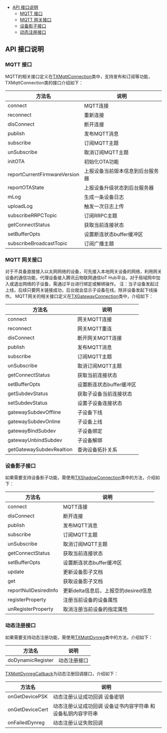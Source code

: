 * [API 接口说明](#API-接口说明)
  * [MQTT 接口](#MQTT-接口)
  * [MQTT 网关接口](#MQTT-网关接口)
  * [设备影子接口](#设备影子接口)
  * [动态注册接口](#动态注册接口)

## API 接口说明

### MQTT 接口
MQTT的相关接口定义在[TXMqttConnection](../../hub-device-android/src/main/java/com/tencent/iot/hub/device/android/core/mqtt/TXMqttConnection.java)类中，支持发布和订阅等功能，TXMqttConnection类的接口介绍如下：

| 方法名                              | 说明                                             |
| ---------------------------------- | ----------------------------------------------- |
| connect                            | MQTT连接                                         |
| reconnect                          | 重新连接                                          |
| disConnect                         | 断开连接                                          |
| publish                            | 发布MQTT消息                                      |
| subscribe                          | 订阅MQTT主题                                      |
| unSubscribe                        | 取消订阅MQTT主题                                  |
| initOTA                            | 初始化OTA功能                                     |
| reportCurrentFirmwareVersion       | 上报设备当前版本信息到后台服务器                      |
| reportOTAState                     | 上报设备升级状态到后台服务器                         |
| mLog                               | 生成一条设备日志                                   |
| uploadLog                          | 触发一次日志上传                                   |
| subscribeRRPCTopic                 | 订阅RRPC主题                                      |
| getConnectStatus                   | 获取当前连接状态                                   |
| setBufferOpts                      | 设置断连状态buffer缓冲区                           |
| subscribeBroadcastTopic            | 订阅广播主题                                      |

### MQTT 网关接口
对于不具备直接接入以太网网络的设备，可先接入本地网关设备的网络，利用网关设备的通信功能，代理设备接入腾讯云物联网通信IoT Hub平台。对于局域网中加入或退出网络的子设备，需通过平台进行绑定或解绑操作。 注：当子设备发起过上线，后续只要网关链接成功，后台就会显示子设备在线，除非设备发起下线操作。 MQTT网关的相关接口定义在[TXGatewayConnection](../../hub-device-android/src/main/java/com/tencent/iot/hub/device/android/core/gateway/TXGatewayConnection.java)类中，介绍如下：

| 方法名                              | 说明                                             |
| ---------------------------------- | ----------------------------------------------- |
| connect                            | 网关MQTT连接                                      |
| reconnect                          | 网关MQTT重连                                      |
| disConnect                         | 断开网关MQTT连接                                  |
| publish                            | 发布MQTT消息                                      |
| subscribe                          | 订阅MQTT主题                                      |
| unSubscribe                        | 取消订阅MQTT主题                                  |
| getConnectStatus                   | 获取当前连接状态                                   |
| setBufferOpts                      | 设置断连状态buffer缓冲区                           |
| getSubdevStatus                    | 获取子设备当前连接状态                              |
| setSubdevStatus                    | 设置子设备连接状态                                 |
| gatewaySubdevOffline               | 子设备下线                                        |
| gatewaySubdevOnline                | 子设备上线                                        |
| gatewayBindSubdev                  | 子设备绑定                                        |
| gatewayUnbindSubdev                | 子设备解绑                                        |
| getGatewaySubdevRealtion           | 查询设备拓扑关系                                   |

### 设备影子接口
如果需要支持设备影子功能，需使用[TXShadowConnection](../../hub-device-android/src/main/java/com/tencent/iot/hub/device/android/core/shadow/TXShadowConnection.java)类中的方法，介绍如下：

| 方法名                              | 说明                                             |
| ---------------------------------- | ----------------------------------------------- |
| connect                            | MQTT连接                                         |
| disConnect                         | 断开连接                                          |
| publish                            | 发布MQTT消息                                      |
| subscribe                          | 订阅MQTT主题                                      |
| unSubscribe                        | 取消订阅MQTT主题                                  |
| getConnectStatus                   | 获取当前连接状态                                   |
| setBufferOpts                      | 设置断连状态buffer缓冲区                           |
| update                             | 更新设备影子文档                                   |
| get                                | 获取设备影子文档                                   |
| reportNullDesiredInfo              | 更新delta信息后，上报空的desired信息                |
| registerProperty                   | 注册当前设备的设备属性                              |
| unRegisterProperty                 | 取消注册当前设备的指定属性                           |

### 动态注册接口
如果需要支持动态注册功能，需使用[TXMqttDynreg](../../hub-device-java/src/main/java/com/tencent/iot/hub/device/java/core/dynreg/TXMqttDynreg.java)类中的方法，介绍如下：

| 方法名                              | 说明                                             |
| ---------------------------------- | ----------------------------------------------- |
| doDynamicRegister                  | 动态注册接口                                      |

[TXMqttDynregCallback](../../hub-device-java/src/main/java/com/tencent/iot/hub/device/java/core/dynreg/TXMqttDynregCallback.java)为动态注册回调接口，介绍如下：

| 方法名                              | 说明                                                 |
| ---------------------------------- | ----------------------------------------------------|
| onGetDevicePSK                     | 动态注册认证成功回调 设备密钥                            |
| onGetDeviceCert                    | 动态注册认证成功回调 设备证书内容字符串 和 设备私钥内容字符串 |
| onFailedDynreg                     | 动态注册认证失败回调                                    |
